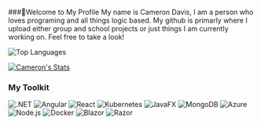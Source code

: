 ###👋Welcome to My Profile
My name is Cameron Davis, I am a person who loves programing and all things logic based. My github is primarly where I upload either group and school projects or just things I am currently working on. Feel free to take a look! 


![Top Languages](https://github-readme-stats.vercel.app/api/top-langs/?username=CameronWDavis&theme=tokyonight)

[![Cameron's Stats](https://github-readme-stats.vercel.app/api?username=CameronWDavis&show_icons=true&theme=radical)](https://github.com/anuraghazra/github-readme-stats)


### My Toolkit 
![.NET](https://img.shields.io/badge/-.NET-512BD4?style=flat-square&logo=.net)
![Angular](https://img.shields.io/badge/-Angular-DD0031?style=flat-square&logo=angular)
![React](https://img.shields.io/badge/-React-61DAFB?style=flat-square&logo=react)
![Kubernetes](https://img.shields.io/badge/-Kubernetes-326CE5?style=flat-square&logo=kubernetes)
![JavaFX](https://img.shields.io/badge/-JavaFX-007396?style=flat-square&logo=java)
![MongoDB](https://img.shields.io/badge/-MongoDB-47A248?style=flat-square&logo=mongodb)
![Azure](https://img.shields.io/badge/-Azure-0089D6?style=flat-square&logo=microsoftazure)
![Node.js](https://img.shields.io/badge/-Node.js-339933?style=flat-square&logo=nodedotjs)
![Docker](https://img.shields.io/badge/-Docker-2496ED?style=flat-square&logo=docker)
![Blazor](https://img.shields.io/badge/-Blazor-512BD4?style=flat-square&logo=blazor)
![Razor](https://img.shields.io/badge/-Razor-512BD4?style=flat-square&logo=razor)


